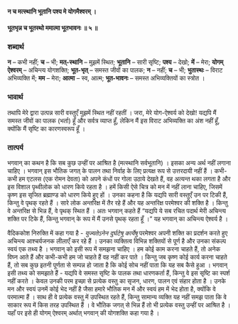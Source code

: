 #### न च मत्स्थानि भूतानि पश्य मे योगमैश्वरम् ।
#### भूतभृन्न च भूतस्थो ममात्मा भूतभावनः ॥ ५ ॥

### शब्दार्थ

**न** – कभी नहीं; **च** – भी; **मत्-स्थानि** – मुझमें स्थित; **भूतानि** – सारी सृष्टि; **पश्य** – देखो; **में** – मेरा; **योगम् ऐश्वरम्** – अचिन्त्य योगशक्ति; **भूत-भृत्** – समस्त जीवों का पालक; **न** – नहीं; **च** – भी; **भुतास्थः** – विराट अभिव्यक्ति में; **मम** – मेरा; **आत्मा** – स्व, आत्म; **भूत-भावनः** – समस्त अभिव्यक्तियों का स्त्रोत ।

### भावार्थ

तथापि मेरे द्वारा उत्पन्न सारी वस्तुएँ मुझमें स्थित नहीं रहतीं । जरा, मेरे योग-ऐश्वर्य को देखो! यद्यपि मैं समस्त जीवों का पालक (भर्ता) हूँ और सर्वत्र व्याप्त हूँ, लेकिन मैं इस विराट अभिव्यक्ति का अंश नहीं हूँ, क्योंकि मैं सृष्टि का कारणस्वरूप हूँ ।

### तात्पर्य

भगवान् का कथन है कि सब कुछ उन्हीं पर आश्रित है (मत्स्थानि सर्वभूतानि) । इसका अन्य अर्थ नहीं लगाना चाहिए । भगवान् इस भौतिक जगत् के पालन तथा निर्वाह के लिए प्रत्यक्ष रूप से उत्तरदायी नहीं हैं । कभी-कभी हम एटलस (एक रोमन देवता) को अपने कंधों पर गोला उठाये देखते हैं, वह अत्यन्त थका लगता है और इस विशाल पृथ्वीलोक को धारण किये रहता है । हमें किसी ऐसे चित्र को मन में नहीं लाना चाहिए, जिसमें कृष्ण इस सृजित ब्रह्माण्ड को धारण किये हुए हों । उनका कहना है कि यद्यपि सारी वस्तुएँ उन पर टिकी हैं, किन्तु वे पृथक् रहते हैं । सारे लोक अन्तरिक्ष में तैर रहे हैं और यह अन्तरिक्ष परमेश्वर की शक्ति है । किन्तु वे अन्तरिक्ष से भिन्न हैं, वे पृथक् स्थित हैं । अतः भगवान् कहते हैं “यद्यपि ये सब रचित पदार्थ मेरी अचिन्त्य शक्ति पर टिके हैं, किन्तु भगवान् के रूप में मैं उनसे पृथक् रहता हूँ ।” यह भगवान् का अचिन्त्य ऐश्वर्य है ।

वैदिककोश निरुक्ति में कहा गया है - *युज्यतेऽनेन दुर्घटेषु कार्येषु* परमेश्वर अपनी शक्ति का प्रदर्शन करते हुए अचिन्त्य आश्चर्यजनक लीलाएँ कर रहे हैं । उनका व्यक्तित्व विभिन्न शक्तियों से पूर्ण है और उनका संकल्प स्वयं एक तथ्य है । भगवान् को इसी रूप में समझना चाहिए । हम कोई काम करना चाहते हैं, तो अनेक विघ्न आते हैं और कभी-कभी हम जो चाहते हैं वह नहीं कर पाते । किन्तु जब कृष्ण कोई कार्य करना चाहते हैं, तो सब कुछ इतनी पूर्णता से सम्पन्न हो जाता है कि कोई सोच नहीं पाता कि यह सब कैसे हुआ । भगवान् इसी तथ्य को समझाते हैं - यद्यपि वे समस्त सृष्टि के पालक तथा धारणकर्ता हैं, किन्तु वे इस सृष्टि का स्पर्श नहीं करते । केवल उनकी परम इच्छा से प्रत्येक वस्तु का सृजन, धारण, पालन एवं संहार होता है । उनके मन और स्वयं उनमें कोई भेद नहीं है जैसा हमारे भौतिक मन में और स्वयं हम में भेद होता है, क्योंकि वे परमात्मा हैं । साथ ही वे प्रत्येक वस्तु में उपस्थित रहते हैं, किन्तु सामान्य व्यक्ति यह नहीं समझ पाता कि वे साकार रूप में किस तरह उपस्थित हैं । वे भौतिक जगत् से भिन्न हैं तो भी प्रत्येक वस्तु उन्हीं पर आश्रित है । यहाँ पर इसे ही योगम् ऐश्वरम् अर्थात् भगवान् की योगशक्ति कहा गया है ।